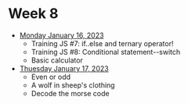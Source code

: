# Week 8

- [Monday January 16, 2023](./Monday.md)
    - Training JS #7: if..else and ternary operator!
    - Training JS #8: Conditional statement--switch
    - Basic calculator
- [Thuesday January 17, 2023](./Thuesday.md)
    - Even or odd
    - A wolf in sheep's clothing
    - Decode the morse code